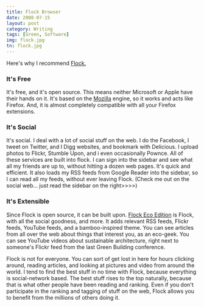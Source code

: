 ```yaml
---
title: Flock Browser
date: 2008-07-15
layout: post
category: Writing
tags: [Green, Software]
img: flock.jpg
tn: flock.jpg
---
```

Here's why I recommend <a href="http://flock.com/" target="_blank">Flock.</a>

### It's Free
It's free, and it's open source. This means neither Microsoft or Apple have their hands on it. It's based on the <a href="http://www.mozilla.org/" target="_blank">Mozilla</a> engine, so it works and acts like Firefox. And, it is almost completely compatible with all your Firefox extensions. 

### It's Social
It's social. I deal with a lot of social stuff on the web. I do the Facebook, I tweet on Twitter, and I Digg websites, and bookmark with Delicious. I upload photos to Flickr, Stumble Upon, and i even occasionally Pownce. All of these services are built into flock. I can sign into the sidebar and see what all my friends are up to, without hitting a dozen web pages. It's quick and efficient. It also loads my RSS feeds from Google Reader into the sidebar, so I can read all my feeds, without ever leaving Flock. (Check me out on the social web&#8230; just read the sidebar on the right>>>>)

### It's Extensible
Since Flock is open source, it can be built upon. <a href="http://browser.flock.com/eco/" target="_blank">Flock Eco Edition</a> is Flock, with all the social goodness, and more. It adds relevant RSS feeds, Flickr feeds, YouTube feeds, and a bamboo-inspired theme. You can see articles from all over the web about things that interest you, as an eco-geek. You can see YouTube videos about sustainable architecture, right next to someone's Flickr feed from the last Green Building conference.
  
Flock is not for everyone. You can sort of get lost in here for hours clicking around, reading articles, and looking at pictures and video from around the world. I tend to find the best stuff in no time with Flock, because everything is social-network based. The best stuff rises to the top naturally, because that is what other people have been reading and ranking. Even if you don't participate in the ranking and tagging of stuff on the web, Flock allows you to benefit from the millions of others doing it.
  

